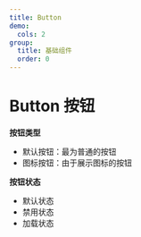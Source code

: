 ```yaml
---
title: Button
demo:
  cols: 2
group:
  title: 基础组件
  order: 0
---
```


# Button 按钮

**按钮类型**

- 默认按钮：最为普通的按钮
- 图标按钮：由于展示图标的按钮

**按钮状态**

- 默认状态
- 禁用状态
- 加载状态

<code src="./demos/base.tsx"></code>
<code src="./demos/loading.tsx"></code>
